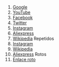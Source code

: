 1. [Google](http://www.google.com)
2. [YouTube](http://www.youtube.com)
3. [Facebook](http://www.facebook.com)
4. [Twitter](http://www.twitter.com)
5. [Instagram](http://www.instagram.com)
6. [Aliexpress](http://www.aliexpress.com)
7. [Wikipedia](http://www.wikipedia.org)
Repetidos
8. [Instagram](http://www.instagram.com)
9. [Wikipedia](http://www.wikipedia.org)
10. [Aliexpress](http://www.aliexpress.com)
Rotos
11. [Enlace roto](https://neoattackddd.com/)